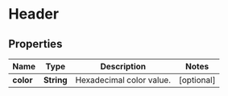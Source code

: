 

# Header

## Properties

Name | Type | Description | Notes
------------ | ------------- | ------------- | -------------
**color** | **String** | Hexadecimal color value. |  [optional]



